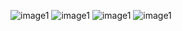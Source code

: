 ![image1](https://github.com/jianguoz/Text-Generation/blob/master/misc/Maomao/Maomao.jpeg)
![image1](https://github.com/jianguoz/Text-Generation/blob/master/misc/Maomao/Maomao_2.jpeg)
![image1](https://github.com/jianguoz/Text-Generation/blob/master/misc/Maomao/Maomao_3.jpeg)
![image1](https://github.com/jianguoz/Text-Generation/blob/master/misc/Maomao/Maomao_4.jpg)
